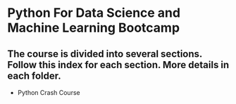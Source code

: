 # Python For Data Science and Machine Learning Bootcamp

## The course is divided into several sections. Follow this index for each section. More details in each folder.

* Python Crash Course

